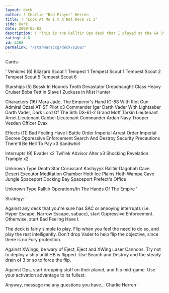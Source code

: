 ```yaml
---
layout: deck
author: ! Charlie "Bad Player" Herren
title: ! "Look At Me I m A Net Deck v1 2"
side: Dark
date: 2000-05-03
description: ! "This is the Ralltir Ops deck that I played at the GA State Championships. It is a modified version of the one I played at the Florida Grand Slam."
rating: 4.0
id: 6268
permalink: "/starwarsccg/deck/6268/"
---
```

Cards: 

'
Vehicles (6)
Blizzard Scout 1
Tempest 1
Tempest Scout 1
Tempest Scout 2
Tempest Scout 5
Tempest Scout 6

Starships (5)
Bossk In Hounds Tooth
Devastator
Dreadnaught-Class Heavy Cruiser
Boba Fett in Slave I
Zuckuss in Mist Hunter

Characters (16)
Mara Jade, The Emperor's Hand
IG-88 With Riot Gun
Admiral Ozzel
AT-ST Pilot  x3
Commander Igar
Darth Vader With Lightsaber
Darth Vader, Dark Lord Of The Sith
DS-61-2
Grand Moff Tarkin
Lieutenant Arnet
Lieutenant Cabbel
Lieutenant Commander Ardan
Navy Trooper Vesden
Officer Evax

Effects (11)
Bad Feeling Have I
Battle Order
Imperial Arrest Order
Imperial Decree
Oppressive Enforcement
Search And Destroy
Security Precautions
There'll Be Hell To Pay  x3
Sandwhirl

Interrupts (9)
Evader	x2
Twi'lek Advisor
Alter  x3
Shocking Revelation
Trample  x2

Unknown Type
Death Star
Coruscant
Kashyyyk
Ralltiir
Dagobah Cave
Desert
Executor Meditation Chamber
Hoth Ice Plains
Hoth Wampa Cave
Jungle
Spaceport Docking Bay
Spaceport Prefect's Office

Unknown Type
Ralltiir Operations/In The Hands Of The Empire
'

Strategy: '

Against any deck that you're sure has SAC or annoying interrupts (i.e. Hyper Escape, Narrow Escape, sabacc), start Oppressive Enforcement.
Otherwise, start Bad Feeling Have I.

The deck is fairly simple to play. Flip when you feel the need to do so, and play the rest intelligently. Don't drop Vader to help flip the objective, since there is no Fury protection.

Against XWings, be wary of Eject, Eject and XWing Laser Cannons. Try not to deploy a ship until HB is flipped. Use Search and Destroy and the steady drain of 3 or so to force the flip.

Against Ops, start dropping stuff on their planet, and flip mid-game. Use your activation advantage to its fullest.

Anyway, message me any questions you have...
Charlie Herren '
